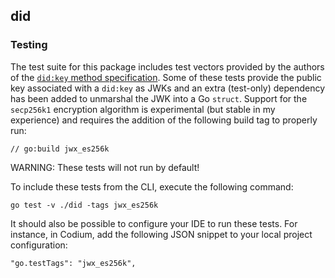 ## did

### Testing

The test suite for this package includes test vectors provided by the
authors of the [`did:key` method specification](https://w3c-ccg.github.io/did-method-key/).
Some of these tests provide the public key associated with a `did:key`
as JWKs and an extra (test-only) dependency has been added to unmarshal
the JWK into a Go `struct`.  Support for the `secp256k1` encryption
algorithm is experimental (but stable in my experience) and requires the
addition of the following build tag to properly run:

```
// go:build jwx_es256k
```

WARNING: These tests will not run by default!

To include these tests from the CLI, execute the following command:

```
go test -v ./did -tags jwx_es256k
```

It should also be possible to configure your IDE to run these tests.  For
instance, in Codium, add the following JSON snippet to your local project
configuration:

```
"go.testTags": "jwx_es256k",
```